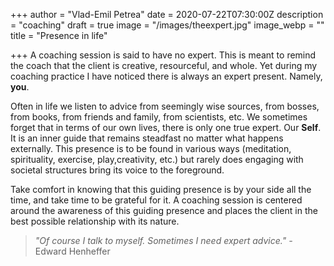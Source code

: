 +++
author = "Vlad-Emil Petrea"
date = 2020-07-22T07:30:00Z
description = "coaching"
draft = true
image = "/images/theexpert.jpg"
image_webp = ""
title = "Presence in life"

+++
A coaching session is said to have no expert. This is meant to remind the coach that the client is creative, resourceful, and whole. Yet during my coaching practice I have noticed there is always an expert present. Namely, **you**. 

Often in life we listen to advice from seemingly wise sources, from bosses, from books, from friends and family, from scientists, etc. We sometimes forget that in terms of our own lives, there is only one true expert. Our **Self**. It is an inner guide that remains steadfast no matter what happens externally. This presence is to be found in various ways (meditation, spirituality, exercise, play,creativity, etc.) but rarely does engaging with societal structures bring its voice to the foreground.

Take comfort in knowing that this guiding presence is by your side all the time, and take time to be grateful for it. A coaching session is centered around the awareness of this guiding presence and places the client in the best possible relationship with its nature.

> _"Of course I talk to myself. Sometimes I need expert advice." -_ Edward Henheffer